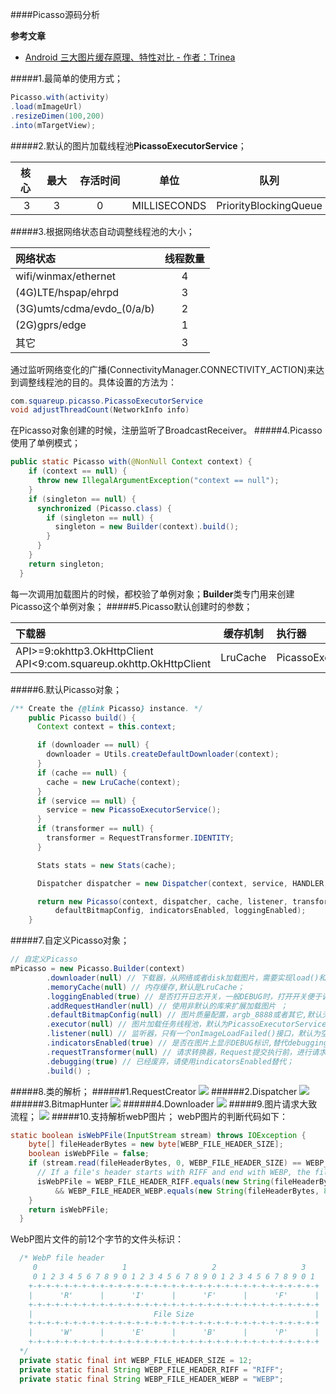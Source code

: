 ####Picasso源码分析

**参考文章**

- [Android 三大图片缓存原理、特性对比 - 作者：Trinea](http://codekk.com/blogs/detail/565549e2fbbec781c2f75821)

#####1.最简单的使用方式；

~~~java
Picasso.with(activity)
.load(mImageUrl)
.resizeDimen(100,200)
.into(mTargetView);
~~~
#####2.默认的图片加载线程池**PicassoExecutorService**；

核心|最大|存活时间|单位|队列
:-:|:-:|:-:|---|----
&nbsp;&nbsp;&nbsp;3&nbsp;&nbsp;|&nbsp;&nbsp;&nbsp;3&nbsp;&nbsp;&nbsp;|&nbsp;&nbsp;&nbsp;&nbsp;&nbsp;&nbsp;&nbsp;0&nbsp;&nbsp;&nbsp;&nbsp;&nbsp;&nbsp;&nbsp;|MILLISECONDS|PriorityBlockingQueue

#####3.根据网络状态自动调整线程池的大小；
  
  网络状态|线程数量
  :---|:-:
  wifi/winmax/ethernet|4
  (4G)LTE/hspap/ehrpd|3
  (3G)umts/cdma/evdo_(0/a/b)|2
  (2G)gprs/edge|1
  其它|3
  
  通过监听网络变化的广播(ConnectivityManager.CONNECTIVITY_ACTION)来达到调整线程池的目的。具体设置的方法为：
  
  ~~~java
  com.squareup.picasso.PicassoExecutorService
  void adjustThreadCount(NetworkInfo info)
  ~~~
  在Picasso对象创建的时候，注册监听了BroadcastReceiver。
#####4.Picasso使用了单例模式；

~~~java
public static Picasso with(@NonNull Context context) {
    if (context == null) {
      throw new IllegalArgumentException("context == null");
    }
    if (singleton == null) {
      synchronized (Picasso.class) {
        if (singleton == null) {
          singleton = new Builder(context).build();
        }
      }
    }
    return singleton;
  }
~~~
每一次调用加载图片的时候，都校验了单例对象；**Builder**类专门用来创建Picasso这个单例对象；
#####5.Picasso默认创建时的参数；

  下载器|缓存机制|执行器|转换器(Request)
  :---|:-:|:--|:--
    API>=9:okhttp3.OkHttpClient<br>API<9:com.squareup.okhttp.OkHttpClient| LruCache | PicassoExecutorService |RequestTransformer.IDENTITY

#####6.默认Picasso对象；

~~~java
/** Create the {@link Picasso} instance. */
    public Picasso build() {
      Context context = this.context;

      if (downloader == null) {
        downloader = Utils.createDefaultDownloader(context);
      }
      if (cache == null) {
        cache = new LruCache(context);
      }
      if (service == null) {
        service = new PicassoExecutorService();
      }
      if (transformer == null) {
        transformer = RequestTransformer.IDENTITY;
      }

      Stats stats = new Stats(cache);

      Dispatcher dispatcher = new Dispatcher(context, service, HANDLER, downloader, cache, stats);

      return new Picasso(context, dispatcher, cache, listener, transformer, requestHandlers, stats,
          defaultBitmapConfig, indicatorsEnabled, loggingEnabled);
    }
~~~

#####7.自定义Picasso对象；

~~~java
// 自定义Picasso
mPicasso = new Picasso.Builder(context)
        .downloader(null) // 下载器，从网络或者disk加载图片，需要实现load()和shutdown()接口；
        .memoryCache(null) // 内存缓存,默认是LruCache；
        .loggingEnabled(true) // 是否打开日志开关，一般DEBUG时，打开开关便于调试；
        .addRequestHandler(null) // 使用非默认的库来扩展加载图片 ；
        .defaultBitmapConfig(null) // 图片质量配置，argb_8888或者其它,默认无；
        .executor(null) // 图片加载任务线程池，默认为PicassoExecutorService;
        .listener(null) // 监听器，只有一个onImageLoadFailed()接口，默认为空;
        .indicatorsEnabled(true) // 是否在图片上显示DEBUG标识,替代debugging(),
        .requestTransformer(null) // 请求转换器，Request提交执行前，进行请求修改，比如使用CDN的话，可以修改url的hostname;
        .debugging(true) // 已经废弃，请使用indicatorsEnabled替代；
        .build() ;
~~~
#####8.类的解析；
######1.RequestCreator
<img src="picasso/request_creator.png"/>
######2.Dispatcher
<img src="picasso/dispatcher.png"/>
######3.BitmapHunter
<img src="picasso/bitmap_hunter.png"/>
######4.Downloader
<img src="picasso/downloader.png"/>
#####9.图片请求大致流程；
<img src="picasso/picasso_flow.png"/>
#####10.支持解析webP图片；
webP图片的判断代码如下：

~~~java
static boolean isWebPFile(InputStream stream) throws IOException {
    byte[] fileHeaderBytes = new byte[WEBP_FILE_HEADER_SIZE];
    boolean isWebPFile = false;
    if (stream.read(fileHeaderBytes, 0, WEBP_FILE_HEADER_SIZE) == WEBP_FILE_HEADER_SIZE) {
      // If a file's header starts with RIFF and end with WEBP, the file is a WebP file
      isWebPFile = WEBP_FILE_HEADER_RIFF.equals(new String(fileHeaderBytes, 0, 4, "US-ASCII"))
          && WEBP_FILE_HEADER_WEBP.equals(new String(fileHeaderBytes, 8, 4, "US-ASCII"));
    }
    return isWebPFile;
  }
~~~
WebP图片文件的前12个字节的文件头标识：

~~~java
  /* WebP file header
     0                   1                   2                   3
     0 1 2 3 4 5 6 7 8 9 0 1 2 3 4 5 6 7 8 9 0 1 2 3 4 5 6 7 8 9 0 1
    +-+-+-+-+-+-+-+-+-+-+-+-+-+-+-+-+-+-+-+-+-+-+-+-+-+-+-+-+-+-+-+-+
    |      'R'      |      'I'      |      'F'      |      'F'      |
    +-+-+-+-+-+-+-+-+-+-+-+-+-+-+-+-+-+-+-+-+-+-+-+-+-+-+-+-+-+-+-+-+
    |                           File Size                           |
    +-+-+-+-+-+-+-+-+-+-+-+-+-+-+-+-+-+-+-+-+-+-+-+-+-+-+-+-+-+-+-+-+
    |      'W'      |      'E'      |      'B'      |      'P'      |
    +-+-+-+-+-+-+-+-+-+-+-+-+-+-+-+-+-+-+-+-+-+-+-+-+-+-+-+-+-+-+-+-+
  */
  private static final int WEBP_FILE_HEADER_SIZE = 12;
  private static final String WEBP_FILE_HEADER_RIFF = "RIFF";
  private static final String WEBP_FILE_HEADER_WEBP = "WEBP";
~~~





